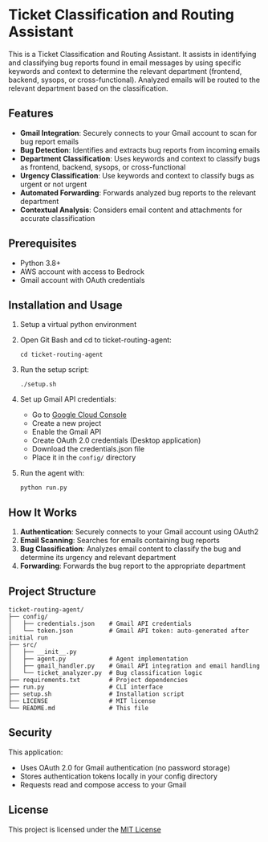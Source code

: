 # Ticket Classification and Routing Assistant

This is a Ticket Classification and Routing Assistant. It assists in identifying and classifying bug reports found in email messages by using specific keywords and context to determine the relevant department (frontend, backend, sysops, or cross-functional). Analyzed emails will be routed to the relevant department based on the classification.

## Features

- **Gmail Integration**: Securely connects to your Gmail account to scan for bug report emails
- **Bug Detection**: Identifies and extracts bug reports from incoming emails
- **Department Classification**: Uses keywords and context to classify bugs as frontend, backend, sysops, or cross-functional
- **Urgency Classification**: Use keywords and context to classify bugs as urgent or not urgent
- **Automated Forwarding**: Forwards analyzed bug reports to the relevant department
- **Contextual Analysis**: Considers email content and attachments for accurate classification

## Prerequisites

- Python 3.8+
- AWS account with access to Bedrock
- Gmail account with OAuth credentials

## Installation and Usage

1. Setup a virtual python environment

2. Open Git Bash and cd to ticket-routing-agent:

   ```
   cd ticket-routing-agent
   ```

3. Run the setup script:

   ```
   ./setup.sh
   ```

4. Set up Gmail API credentials:

   - Go to [Google Cloud Console](https://console.cloud.google.com/)
   - Create a new project
   - Enable the Gmail API
   - Create OAuth 2.0 credentials (Desktop application)
   - Download the credentials.json file
   - Place it in the `config/` directory

5. Run the agent with:

   ```
   python run.py
   ```

## How It Works

1. **Authentication**: Securely connects to your Gmail account using OAuth2
2. **Email Scanning**: Searches for emails containing bug reports
3. **Bug Classification**: Analyzes email content to classify the bug and determine its urgency and relevant department
4. **Forwarding**: Forwards the bug report to the appropriate department

## Project Structure

```
ticket-routing-agent/
├── config/
│   ├── credentials.json    # Gmail API credentials
│   └── token.json          # Gmail API token: auto-generated after initial run
├── src/
│   ├── __init__.py
│   ├── agent.py            # Agent implementation
│   ├── gmail_handler.py    # Gmail API integration and email handling
│   └── ticket_analyzer.py  # Bug classification logic
├── requirements.txt        # Project dependencies
├── run.py                  # CLI interface
├── setup.sh                # Installation script
├── LICENSE                 # MIT license
└── README.md               # This file
```

## Security

This application:

- Uses OAuth 2.0 for Gmail authentication (no password storage)
- Stores authentication tokens locally in your config directory
- Requests read and compose access to your Gmail

## License

This project is licensed under the [MIT License](LICENSE)
